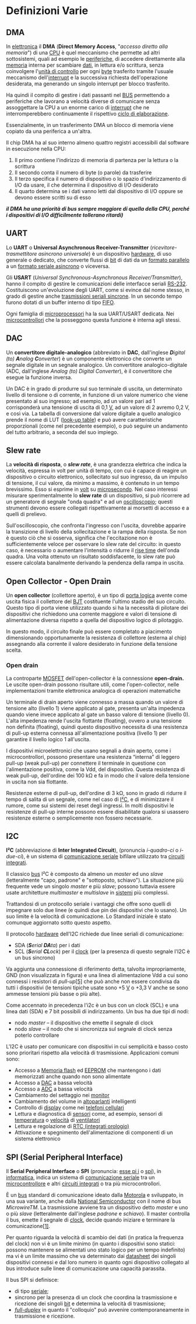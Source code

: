 # Definizioni Varie

## DMA

In [elettronica](https://it.wikipedia.org/wiki/Elettronica) il **DMA** (**Direct Memory Access**, "*accesso diretto alla memoria*") di una [CPU](https://it.wikipedia.org/wiki/CPU) è quel meccanismo che permette ad altri sottosistemi, quali ad esempio le [periferiche](https://it.wikipedia.org/wiki/Periferica), di accedere direttamente alla [memoria](https://it.wikipedia.org/wiki/Memoria_(informatica)) interna per scambiare [dati](https://it.wikipedia.org/wiki/Dati), in lettura e/o scrittura, senza coinvolgere l'[unità di controllo](https://it.wikipedia.org/wiki/Unità_di_controllo_(informatica)) per ogni [byte](https://it.wikipedia.org/wiki/Byte) trasferito tramite l'usuale meccanismo dell'[interrupt](https://it.wikipedia.org/wiki/Interrupt) e la successiva richiesta dell'operazione desiderata, ma generando un singolo interrupt per blocco trasferito.

Ha quindi il compito di gestire i dati passanti nel [BUS](https://it.wikipedia.org/wiki/Bus_(informatica)) permettendo a periferiche che lavorano a velocità diverse di comunicare senza assoggettare la CPU a un enorme carico di [interrupt](https://it.wikipedia.org/wiki/Interrupt) che ne interromperebbero continuamente il rispettivo [ciclo di elaborazione](https://it.wikipedia.org/wiki/Ciclo_del_processore).

Essenzialmente, in un trasferimento DMA un blocco di memoria viene copiato da una periferica a un'altra. 

Il chip DMA ha al suo interno almeno quattro registri accessibili dal software in esecuzione nella CPU:

1. Il primo contiene l'indirizzo di memoria di partenza per la lettura o la scrittura
2. Il secondo conta il numero di byte (o parole) da trasferire
3. Il terzo specifica il numero di dispositivo o lo spazio  d'indirizzamento di I/O da usare, il che determina il dispositivo di I/O desiderato
4. Il quarto determina se i dati vanno letti dal dispositivo di I/O oppure se devono essere scritti su di esso

***il DMA ha una priorità di bus sempre maggiore di quella della CPU, perché i dispositivi di I/O difficilmente tollerano ritardi)***

## UART

Lo **UART** o **Universal Asynchronous Receiver-Transmitter** (*ricevitore-trasmettitore asincrono universale*) è un dispositivo [hardware](https://it.wikipedia.org/wiki/Hardware), di uso generale o dedicato, che converte flussi di [bit](https://it.wikipedia.org/wiki/Bit_(informatica)) di dati da un [formato parallelo](https://it.wikipedia.org/wiki/Trasmissione_parallela) a un [formato seriale asincrono](https://it.wikipedia.org/wiki/Trasmissione_seriale) o viceversa. 

Gli **USART** (*Universal Synchronous-Asynchronous Receiver/Transmitter*), hanno il compito di gestire le comunicazioni delle interfacce seriali [RS-232](https://it.wikipedia.org/wiki/RS-232). Costituiscono un'evoluzione degli UART, come si evince dal nome stesso, in grado di gestire anche [trasmissioni seriali sincrone](https://it.wikipedia.org/wiki/Trasmissione_seriale). In un secondo tempo furono dotati di un buffer interno di tipo [FIFO](https://it.wikipedia.org/wiki/FIFO).

Ogni famiglia di [microprocessori](https://it.wikipedia.org/wiki/Microprocessore) ha la sua UART/USART dedicata. Nei [microcontrollori](https://it.wikipedia.org/wiki/Microcontrollore) che la posseggono questa funzione è interna agli stessi. 

## DAC

Un **convertitore digitale-analogico** (abbreviato in **DAC**, dall'inglese ***D**igital (to) **A**nalog **C**onverter*) è un componente elettronico che converte un segnale digitale in un segnale analogico. Un convertitore analogico-digitale (ADC, dall'inglese *Analog (to) Digital Converter*), è il convertitore che esegue la funzione inversa.

Un DAC è in grado di produrre sul suo terminale di uscita, un  determinato livello di tensione o di corrente, in funzione di un valore  numerico che viene presentato al suo ingresso; ad esempio, ad un valore  pari ad 1 corrisponderà una tensione di uscita di 0,1 [V](https://it.wikipedia.org/wiki/Volt), ad un valore di 2 avremo 0,2 V, e così via. La tabella di conversione  dal valore digitale a quello analogico prende il nome di LUT ([look-up table](https://it.wikipedia.org/wiki/Look-up_table)) e può avere caratteristiche proporzionali (come nel precedente  esempio), o può seguire un andamento del tutto arbitrario, a seconda del suo impiego.

## Slew rate

La **velocità di risposta**, o ***slew rate***, è una  grandezza elettrica che indica la velocità, espressa in volt per unità  di tempo, con cui è capace di reagire un dispositivo o circuito  elettronico, sollecitato sul suo ingresso, da un impulso di tensione, il cui valore, da minimo a massimo, è contenuto in un tempo brevissimo.  Esso si esprime in [volt](https://it.wikipedia.org/wiki/Volt) su [microsecondo](https://it.wikipedia.org/wiki/Microsecondo). Nel caso interessi misurare sperimentalmente lo **slew rate** di un  dispositivo, si può ricorrere ad un generatore di segnale "onda quadra" e ad un [oscilloscopio](https://it.wikipedia.org/wiki/Oscilloscopio); questi strumenti devono essere collegati rispettivamente ai morsetti di accesso e a quelli di prelievo.

Sull'oscilloscopio, che confronta l'ingresso con l'uscita, dovrebbe  apparire la transizione di livello della sollecitazione e la rampa della risposta. Se non è questo ciò che si osserva, significa che  l'eccitazione non è sufficientemente veloce per osservare lo slew rate  del circuito: in questo caso, è necessario o aumentare l'intensità o  ridurre il [rise time](https://it.wikipedia.org/wiki/Rise_time) dell'onda quadra. Una volta ottenuto un risultato soddisfacente, lo  slew rate può essere calcolata banalmente derivando la pendenza della  rampa in uscita.

## Open Collector - Open Drain

Un **open collector** (collettore aperto), è un tipo di [porta logica](https://it.wikipedia.org/wiki/Porta_logica) avente come uscita fisica il collettore del [BJT](https://it.wikipedia.org/wiki/Transistor_a_giunzione_bipolare) costituente l'ultimo stadio del suo circuito. Questo tipo di porta viene utilizzato quando si ha la necessità di  pilotare dei dispositivi che richiedono una corrente maggiore e valori  di tensione di alimentazione diversa rispetto a quella del dispositivo logico di pilotaggio.

In questo modo, il circuito finale può essere completato a piacimento  dimensionando opportunamente la resistenza di collettore (esterna al  chip) assegnando alla corrente il valore desiderato in funzione della  tensione scelta.

### Open drain

La controparte [MOSFET](https://it.wikipedia.org/wiki/MOSFET) dell'open-collector è la connessione **open-drain.** Le uscite open-drain  possono risultare utili, come l'open-collector, nelle implementazioni  tramite elettronica analogica di operazioni matematiche

Un terminale di drain aperto viene connesso a massa quando un valore di  tensione alto (livello 1) viene applicato al gate, presenta un'alta  impedenza quando viene invece applicato al gate un basso valore di  tensione (livello 0). L'alta impedenza rende l'uscita flottante  (floating), ovvero a una tensione non definita (floating), quindi questo dispositivo necessita di una resistenza di pull-up esterna connessa  all'alimentazione positiva (livello 1) per garantire il livello logico 1 all'uscita.

I dispositivi microelettronici che usano segnali a drain aperto, come i  microcontrollori, possono presentare una resistenza “interna” di leggero pull-up (weak pull-up) per connettere il terminale in questione con  l'alimentazione positiva, come la Vdd, del dispositivo.  Questa resistenza di weak pull-up, dell'ordine dei 100 kΩ e fa in modo  che il valore della tensione in uscita non sia flottante.

Resistenze esterne di pull-up, dell'ordine di 3 kΩ, sono in grado di  ridurre il tempo di salita di un segnale, come nel caso di [I²C](https://it.wikipedia.org/wiki/I²C), e di minimizzare il rumore, come sui sistemi dei reset degli ingressi.  In molti dispositivi le resistenze di pull-up interne possono essere  disabilitate qualora si usassero resistenze esterne o semplicemente non  fossero necessarie.

## I2C

**I²C** (abbreviazione di **Inter Integrated Circuit**), (pronuncia *i-quadro-ci* o *i-due-ci*), è un sistema di [comunicazione seriale](https://it.wikipedia.org/wiki/Trasmissione_seriale) bifilare utilizzato tra [circuiti integrati](https://it.wikipedia.org/wiki/Circuito_integrato).

Il classico [bus](https://it.wikipedia.org/wiki/Bus_(informatica)) I²C è composto da almeno un *master* ed uno *slave* (letteralmente "capo, padrone" e "sottoposto, schiavo").
 La situazione più frequente vede un singolo *master* e più *slave*; possono tuttavia essere usate architetture *multimaster* e *multislave* in [sistemi](https://it.wikipedia.org/wiki/Sistema_(informatica)) più complessi.

Trattandosi di un protocollo seriale i vantaggi che offre sono quelli di impegnare solo due linee (e quindi due pin dei dispositivi che lo  usano). Un suo limite è la velocità di comunicazione. Lo Standard iniziale è stato comunque aggiornato sotto questo aspetto.

Il protocollo [hardware](https://it.wikipedia.org/wiki/Hardware) dell'I2C richiede due linee seriali di comunicazione:

- SDA (***S**erial **DA**ta*) per i dati
- SCL (***S**erial **CL**ock*) per il [clock](https://it.wikipedia.org/wiki/Clock) (per la presenza di questo segnale l'I2C è un bus sincrono)

Va aggiunta una connessione di riferimento detta, talvolta  impropriamente, GND (non visualizzata in figura) e una linea di  alimentazione Vdd a cui sono connessi i resistori di *pull-up*[[5\]](https://it.wikipedia.org/wiki/I²C#cite_note-5) che può anche non essere condivisa da tutti i dispositivi (le tensioni tipiche usate sono +5 [V](https://it.wikipedia.org/wiki/Volt) o +3,3 V anche se sono ammesse tensioni più basse o più alte).

Come accennato in precedenza l'i2c è un bus con un clock (SCL) e una  linea dati (SDA) e 7 bit possibili di indirizzamento. Un bus ha due tipi di nodi:

- nodo *master* – il dispositivo che emette il segnale di clock
- nodo *slave* – il nodo che si sincronizza sul segnale di clock senza poterlo controllare

L'I2C è usato per comunicare con dispositivi in cui  semplicità e basso costo sono prioritari rispetto alla velocità di  trasmissione. Applicazioni comuni sono:

- Accesso a [Memoria flash](https://it.wikipedia.org/wiki/Memoria_flash) ed [EEPROM](https://it.wikipedia.org/wiki/EEPROM) che mantengono i dati memorizzati anche quando non sono alimentate
- Accesso a [DAC](https://it.wikipedia.org/wiki/Convertitore_digitale-analogico) a bassa velocità
- Accesso a [ADC](https://it.wikipedia.org/wiki/Convertitore_analogico-digitale) a bassa velocità
- Cambiamento del settaggio nei [monitor](https://it.wikipedia.org/wiki/Monitor_(video))
- Cambiamento del volume in [altoparlanti](https://it.wikipedia.org/wiki/Altoparlante) intelligenti
- Controllo di [display](https://it.wikipedia.org/wiki/Display) come nei [telefoni cellulari](https://it.wikipedia.org/wiki/Telefono_cellulare)
- Lettura e diagnostica di [sensori](https://it.wikipedia.org/wiki/Sensore) come, ad esempio, sensori di [temperatura](https://it.wikipedia.org/wiki/Temperatura) o [velocità](https://it.wikipedia.org/wiki/Velocità) di [ventilatori](https://it.wikipedia.org/wiki/Ventilatore)
- Lettura e regolazione di [RTC (integrati orologio)](https://it.wikipedia.org/wiki/Real_Time_Clock)
- Attivazione e spegnimento dell'alimentazione di componenti di un sistema elettronico

## SPI (Serial Peripheral Interface)

Il **Serial Peripheral Interface** o **SPI** (pronuncia: [esse pi i](https://it.wikipedia.org/wiki/Aiuto:IPA) o [spi](https://it.wikipedia.org/wiki/Aiuto:IPA)), in [informatica](https://it.wikipedia.org/wiki/Informatica), indica un sistema di [comunicazione seriale](https://it.wikipedia.org/wiki/Comunicazione_seriale) tra un [microcontrollore](https://it.wikipedia.org/wiki/Microcontrollore) e altri [circuiti integrati](https://it.wikipedia.org/wiki/Circuito_integrato) o tra più microcontrollori.

È un [bus](https://it.wikipedia.org/wiki/Bus_(informatica)) standard di comunicazione ideato dalla [Motorola](https://it.wikipedia.org/wiki/Motorola) e sviluppato, in una sua variante, anche dalla [National Semiconductor](https://it.wikipedia.org/wiki/National_Semiconductor) con il nome di bus *MicrowireTM*. La trasmissione avviene tra un dispositivo detto *master* e uno o più *slave* (letteralmente dall'inglese *padrone* e *schiavo*). Il master controlla il bus, emette il segnale di [clock](https://it.wikipedia.org/wiki/Clock), decide quando iniziare e terminare la comunicazione[[1\]](https://it.wikipedia.org/wiki/Serial_Peripheral_Interface#cite_note-1).

Per quanto riguarda la velocità di scambio dei dati (in pratica la  frequenza del clock) non vi è un limite minimo (in quanto i dispositivi  sono statici: possono mantenere se alimentati uno stato logico per un  tempo indefinito) ma vi è un limite massimo che va determinato dai [datasheet](https://it.wikipedia.org/wiki/Datasheet) dei singoli dispositivi connessi e dal loro numero in quanto ogni  dispositivo collegato al bus introduce sulle linee di comunicazione una  capacità parassita.

Il bus SPI si definisce:

- di tipo [seriale](https://it.wikipedia.org/wiki/Trasmissione_seriale);
- sincrono per la presenza di un clock che coordina la trasmissione e ricezione dei singoli [bit](https://it.wikipedia.org/wiki/Bit_(informatica)) e determina la velocità di trasmissione;
- *[full-duplex](https://it.wikipedia.org/wiki/Full-duplex)* in quanto il "colloquio" può avvenire contemporaneamente in trasmissione e ricezione.
